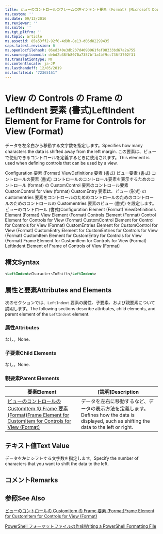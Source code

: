 ```yaml
---
title: ビューのコントロールのフレームの左インデント要素 (Format) |Microsoft Docs
ms.custom: ''
ms.date: 09/13/2016
ms.reviewer: ''
ms.suite: ''
ms.tgt_pltfrm: ''
ms.topic: article
ms.assetid: 85a53ff2-92f0-4d9b-8e13-d06d82299435
caps.latest.revision: 6
ms.openlocfilehash: 06ed340e3db237d4090961fef98333bd67a2a755
ms.sourcegitcommit: debd2b38fb8070a7357bf1a4bf9cc736f3702f31
ms.translationtype: MT
ms.contentlocale: ja-JP
ms.lasthandoff: 12/05/2019
ms.locfileid: "72365161"
---
```

# <a name="leftindent-element-for-frame-for-controls-for-view-format"></a><span data-ttu-id="9d5e1-102">View の Controls の Frame の LeftIndent 要素 (書式)</span><span class="sxs-lookup"><span data-stu-id="9d5e1-102">LeftIndent Element for Frame for Controls for View (Format)</span></span>

<span data-ttu-id="9d5e1-103">データを左余白から移動する文字数を指定します。</span><span class="sxs-lookup"><span data-stu-id="9d5e1-103">Specifies how many characters the data is shifted away from the left margin.</span></span> <span data-ttu-id="9d5e1-104">この要素は、ビューで使用できるコントロールを定義するときに使用されます。</span><span class="sxs-lookup"><span data-stu-id="9d5e1-104">This element is used when defining controls that can be used by a view.</span></span>

<span data-ttu-id="9d5e1-105">Configuration 要素 (Format) ViewDefinitions 要素 (書式) ビュー要素 (書式) コントロールの要素 (書式) コントロールのコントロール要素を表示するためのコントロール (format) の CustomControl 要素のコントロール要素CustomControl for view (format) CustomEntry 要素は、ビュー (形式) の customentries 要素をコントロールのためのコントロールのためのコントロールのためのコントロールの Customentries 要素のビュー (書式) を設定します。ビューのコントロール (書式)</span><span class="sxs-lookup"><span data-stu-id="9d5e1-105">Configuration Element (Format) ViewDefinitions Element (Format) View Element (Format) Controls Element (Format) Control Element for Controls for View (Format) CustomControl Element for Control for Controls for View (Format) CustomEntries Element for CustomControl for View (Format) CustomEntry Element for CustomEntries for Controls for View (Format) CustomItem Element for CustomEntry for Controls for View (Format) Frame Element for CustomItem for Controls for View (Format) LeftIndent Element of Frame of Controls of View (Format)</span></span>

## <a name="syntax"></a><span data-ttu-id="9d5e1-106">構文</span><span class="sxs-lookup"><span data-stu-id="9d5e1-106">Syntax</span></span>

```xml
<LeftIndent>CharactersToShift</LeftIndent>
```

## <a name="attributes-and-elements"></a><span data-ttu-id="9d5e1-107">属性と要素</span><span class="sxs-lookup"><span data-stu-id="9d5e1-107">Attributes and Elements</span></span>

<span data-ttu-id="9d5e1-108">次のセクションでは、`LeftIndent` 要素の属性、子要素、および親要素について説明します。</span><span class="sxs-lookup"><span data-stu-id="9d5e1-108">The following sections describe attributes, child elements, and parent element of the `LeftIndent` element.</span></span>

### <a name="attributes"></a><span data-ttu-id="9d5e1-109">属性</span><span class="sxs-lookup"><span data-stu-id="9d5e1-109">Attributes</span></span>

<span data-ttu-id="9d5e1-110">なし。</span><span class="sxs-lookup"><span data-stu-id="9d5e1-110">None.</span></span>

### <a name="child-elements"></a><span data-ttu-id="9d5e1-111">子要素</span><span class="sxs-lookup"><span data-stu-id="9d5e1-111">Child Elements</span></span>

<span data-ttu-id="9d5e1-112">なし。</span><span class="sxs-lookup"><span data-stu-id="9d5e1-112">None.</span></span>

### <a name="parent-elements"></a><span data-ttu-id="9d5e1-113">親要素</span><span class="sxs-lookup"><span data-stu-id="9d5e1-113">Parent Elements</span></span>

|<span data-ttu-id="9d5e1-114">要素</span><span class="sxs-lookup"><span data-stu-id="9d5e1-114">Element</span></span>|<span data-ttu-id="9d5e1-115">[説明]</span><span class="sxs-lookup"><span data-stu-id="9d5e1-115">Description</span></span>|
|-------------|-----------------|
|[<span data-ttu-id="9d5e1-116">ビューのコントロールの CustomItem の Frame 要素 (Format)</span><span class="sxs-lookup"><span data-stu-id="9d5e1-116">Frame Element for CustomItem for Controls for View (Format)</span></span>](./frame-element-for-customitem-for-controls-for-view-format.md)|<span data-ttu-id="9d5e1-117">データを左右に移動するなど、データの表示方法を定義します。</span><span class="sxs-lookup"><span data-stu-id="9d5e1-117">Defines how the data is displayed, such as shifting the data to the left or right.</span></span>|

## <a name="text-value"></a><span data-ttu-id="9d5e1-118">テキスト値</span><span class="sxs-lookup"><span data-stu-id="9d5e1-118">Text Value</span></span>

<span data-ttu-id="9d5e1-119">データを左にシフトする文字数を指定します。</span><span class="sxs-lookup"><span data-stu-id="9d5e1-119">Specify the number of characters that you want to shift the data to the left.</span></span>

## <a name="remarks"></a><span data-ttu-id="9d5e1-120">コメント</span><span class="sxs-lookup"><span data-stu-id="9d5e1-120">Remarks</span></span>

## <a name="see-also"></a><span data-ttu-id="9d5e1-121">参照</span><span class="sxs-lookup"><span data-stu-id="9d5e1-121">See Also</span></span>

[<span data-ttu-id="9d5e1-122">ビューのコントロールの CustomItem の Frame 要素 (Format)</span><span class="sxs-lookup"><span data-stu-id="9d5e1-122">Frame Element for CustomItem for Controls for View (Format)</span></span>](./frame-element-for-customitem-for-controls-for-view-format.md)

[<span data-ttu-id="9d5e1-123">PowerShell フォーマットファイルの作成</span><span class="sxs-lookup"><span data-stu-id="9d5e1-123">Writing a PowerShell Formatting File</span></span>](./writing-a-powershell-formatting-file.md)
